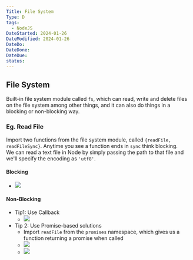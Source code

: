 ```yaml
---
Title: File System
Type: D
tags:
  - NodeJS
DateStarted: 2024-01-26
DateModified: 2024-01-26
DateDo:
DateDone:
DateDue:
status:
---
```


## File System

Built-in file system module called `fs`, which can read, write and delete files on the file system among other things, and it can also do things in a blocking or non-blocking way.

### Eg. Read File

Import two functions from the file system module, called `{readFile, readFileSync}`. Anytime you see a function ends in `sync` think blocking.  
We can read a text file in Node by simply passing the path to that file and we'll specify the encoding as `'utf8'`.

#### Blocking

- ![](z-Assets/Pasted%20image%2020230301100205.png)

#### Non-Blocking

- Tip1: Use Callback
  - ![](z-Assets/Pasted%20image%2020230301100308.png)
- Tip 2: Use Promise-based solutions
  - Import `readFile` from the `promises` namespace, which gives us a function returning a promise when called
  - ![](z-Assets/Pasted%20image%2020230301100827.png)
  - ![](z-Assets/Pasted%20image%2020230301100907.png)
